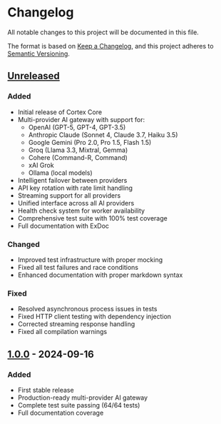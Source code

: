 # Changelog

All notable changes to this project will be documented in this file.

The format is based on [Keep a Changelog](https://keepachangelog.com/en/1.0.0/),
and this project adheres to [Semantic Versioning](https://semver.org/spec/v2.0.0.html).

## [Unreleased]

### Added
- Initial release of Cortex Core
- Multi-provider AI gateway with support for:
  - OpenAI (GPT-5, GPT-4, GPT-3.5)
  - Anthropic Claude (Sonnet 4, Claude 3.7, Haiku 3.5)
  - Google Gemini (Pro 2.0, Pro 1.5, Flash 1.5)
  - Groq (Llama 3.3, Mixtral, Gemma)
  - Cohere (Command-R, Command)
  - xAI Grok
  - Ollama (local models)
- Intelligent failover between providers
- API key rotation with rate limit handling
- Streaming support for all providers
- Unified interface across all AI providers
- Health check system for worker availability
- Comprehensive test suite with 100% test coverage
- Full documentation with ExDoc

### Changed
- Improved test infrastructure with proper mocking
- Fixed all test failures and race conditions
- Enhanced documentation with proper markdown syntax

### Fixed
- Resolved asynchronous process issues in tests
- Fixed HTTP client testing with dependency injection
- Corrected streaming response handling
- Fixed all compilation warnings

## [1.0.0] - 2024-09-16

### Added
- First stable release
- Production-ready multi-provider AI gateway
- Complete test suite passing (64/64 tests)
- Full documentation coverage

[Unreleased]: https://github.com/yourusername/cortex_core/compare/v1.0.0...HEAD
[1.0.0]: https://github.com/yourusername/cortex_core/releases/tag/v1.0.0